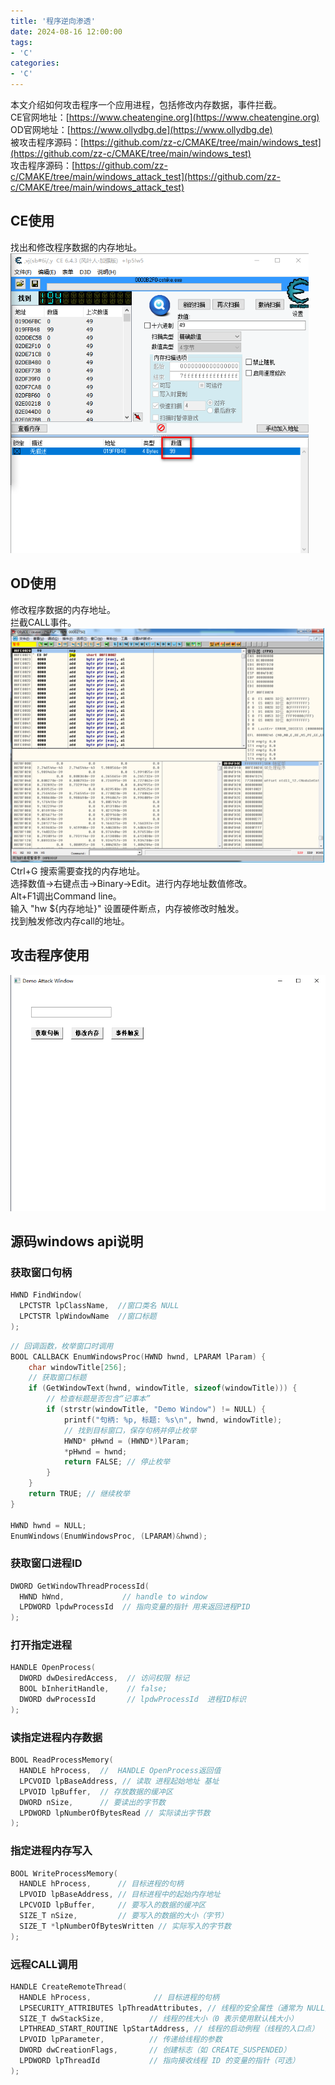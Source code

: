 ```yaml
---
title: '程序逆向渗透'
date: 2024-08-16 12:00:00
tags:
- 'C'
categories:
- 'C'
---
```

本文介绍如何攻击程序一个应用进程，包括修改内存数据，事件拦截。  
CE官网地址：[https://www.cheatengine.org](https://www.cheatengine.org)  
OD官网地址：[https://www.ollydbg.de](https://www.ollydbg.de)  
被攻击程序源码：[https://github.com/zz-c/CMAKE/tree/main/windows_test](https://github.com/zz-c/CMAKE/tree/main/windows_test)  
攻击程序源码：[https://github.com/zz-c/CMAKE/tree/main/windows_attack_test](https://github.com/zz-c/CMAKE/tree/main/windows_attack_test)  

## CE使用

找出和修改程序数据的内存地址。  
![ce](./AppAttack.assets/ce.png)

## OD使用

修改程序数据的内存地址。  
拦截CALL事件。  
![od](./AppAttack.assets/od.png)  
Ctrl+G 搜索需要查找的内存地址。  
选择数值->右键点击->Binary->Edit。进行内存地址数值修改。  
Alt+F1调出Command line。  
输入 "hw ${内存地址}" 设置硬件断点，内存被修改时触发。  
找到触发修改内存call的地址。  

## 攻击程序使用

![attack](./AppAttack.assets/attack.png)

## 源码windows api说明

### 获取窗口句柄

```C
HWND FindWindow(
  LPCTSTR lpClassName,  //窗口类名 NULL
  LPCTSTR lpWindowName  //窗口标题
);
```

```C
// 回调函数，枚举窗口时调用
BOOL CALLBACK EnumWindowsProc(HWND hwnd, LPARAM lParam) {
    char windowTitle[256];
    // 获取窗口标题
    if (GetWindowText(hwnd, windowTitle, sizeof(windowTitle))) {
        // 检查标题是否包含“记事本”
        if (strstr(windowTitle, "Demo Window") != NULL) {
            printf("句柄: %p, 标题: %s\n", hwnd, windowTitle);
            // 找到目标窗口，保存句柄并停止枚举
            HWND* pHwnd = (HWND*)lParam;
            *pHwnd = hwnd;
            return FALSE; // 停止枚举
        }
    }
    return TRUE; // 继续枚举
}

HWND hwnd = NULL;
EnumWindows(EnumWindowsProc, (LPARAM)&hwnd);
```

### 获取窗口进程ID

```C
DWORD GetWindowThreadProcessId(
  HWND hWnd,             // handle to window
  LPDWORD lpdwProcessId  // 指向变量的指针 用来返回进程PID
);
```

### 打开指定进程

```C
HANDLE OpenProcess(
  DWORD dwDesiredAccess,  // 访问权限 标记
  BOOL bInheritHandle,    // false;
  DWORD dwProcessId       // lpdwProcessId  进程ID标识
);
```

### 读指定进程内存数据

```C
BOOL ReadProcessMemory(
  HANDLE hProcess,  //  HANDLE OpenProcess返回值
  LPCVOID lpBaseAddress, // 读取 进程起始地址 基址
  LPVOID lpBuffer,  // 存放数据的缓冲区
  DWORD nSize,      // 要读出的字节数
  LPDWORD lpNumberOfBytesRead // 实际读出字节数
);
```

### 指定进程内存写入

```C
BOOL WriteProcessMemory(
  HANDLE hProcess,      // 目标进程的句柄
  LPVOID lpBaseAddress, // 目标进程中的起始内存地址
  LPCVOID lpBuffer,     // 要写入的数据的缓冲区
  SIZE_T nSize,         // 要写入的数据的大小（字节）
  SIZE_T *lpNumberOfBytesWritten // 实际写入的字节数
);
```

### 远程CALL调用

```C
HANDLE CreateRemoteThread(
  HANDLE hProcess,              // 目标进程的句柄
  LPSECURITY_ATTRIBUTES lpThreadAttributes, // 线程的安全属性（通常为 NULL）
  SIZE_T dwStackSize,          // 线程的栈大小（0 表示使用默认栈大小）
  LPTHREAD_START_ROUTINE lpStartAddress, // 线程的启动例程（线程的入口点）
  LPVOID lpParameter,          // 传递给线程的参数
  DWORD dwCreationFlags,       // 创建标志（如 CREATE_SUSPENDED）
  LPDWORD lpThreadId           // 指向接收线程 ID 的变量的指针（可选）
);
```
